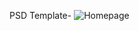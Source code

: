 PSD Template-
![Homepage](https://github.com/ItsMeRaseeca/Falcon-International-Homepage/assets/142300062/d6f288d5-0e01-4862-b393-f517797fdffa)
